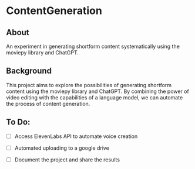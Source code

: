 # ContentGeneration
## About
An experiment in generating shortform content systematically using the moviepy library and ChatGPT.

## Background
This project aims to explore the possibilities of generating shortform content using the moviepy library and ChatGPT. By combining the power of video editing with the capabilities of a language model, we can automate the process of content generation.

## To Do:
- [ ] Access ElevenLabs API to automate voice creation
- [ ] Automated uploading to a google drive
- [ ] Document the project and share the results




